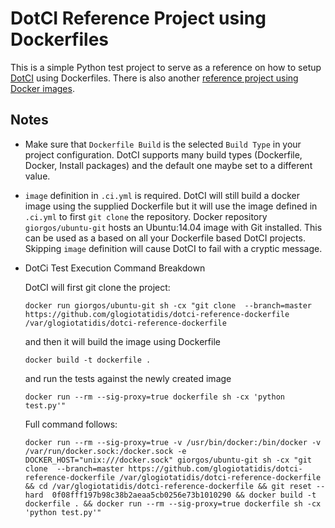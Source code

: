 # DotCI Reference Project using Dockerfiles

This is a simple Python test project to serve as a reference on how to
setup [DotCI](https://github.com/groupon/DotCi) using Dockerfiles. There is also another
[reference project using Docker images](https://github.com/glogiotatidis/dotci-reference-docker).

## Notes
* Make sure that `Dockerfile Build` is the selected `Build Type` in
  your project configuration. DotCI supports many build types
  (Dockerfile, Docker, Install packages) and the default one maybe set
  to a different value.

* `image` definition in `.ci.yml` is required. DotCI will still build
  a docker image using the supplied Dockerfile but it will use the
  image defined in `.ci.yml` to first `git clone` the
  repository. Docker repository `giorgos/ubuntu-git` hosts an
  Ubuntu:14.04 image with Git installed. This can be used as a based
  on all your Dockerfile based DotCI projects. Skipping `image`
  definition will cause DotCI to fail with a cryptic message.


* DotCi Test Execution Command Breakdown

  DotCI will first git clone the project:


   `docker run giorgos/ubuntu-git sh -cx "git clone  --branch=master https://github.com/glogiotatidis/dotci-reference-dockerfile /var/glogiotatidis/dotci-reference-dockerfile`

  and then it will build the image using Dockerfile

    `docker build -t dockerfile .`

  and run the tests against the newly created image

    `docker run --rm --sig-proxy=true dockerfile sh -cx 'python test.py'"`


  Full command follows:

   `docker run --rm --sig-proxy=true -v /usr/bin/docker:/bin/docker -v /var/run/docker.sock:/docker.sock -e DOCKER_HOST="unix:///docker.sock" giorgos/ubuntu-git sh -cx "git clone  --branch=master https://github.com/glogiotatidis/dotci-reference-dockerfile /var/glogiotatidis/dotci-reference-dockerfile && cd /var/glogiotatidis/dotci-reference-dockerfile && git reset --hard  0f08fff197b98c38b2aeaa5cb0256e73b1010290 && docker build -t dockerfile . && docker run --rm --sig-proxy=true dockerfile sh -cx 'python test.py'"`
